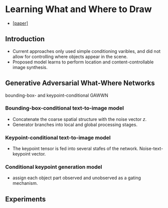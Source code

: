 # Learning What and Where to Draw  
* [[paper]](https://arxiv.org/abs/1610.02454?context=cs)  

## Introduction  
* Current approaches only used simple conditioning varibles, and did not allow for controlling where objects appear in the scene.  
* Proposed model learns to perform location and content-controllable image synthesis.  

## Generative Adversarial What-Where Networks  
bounding-box- and keypoint-conditional GAWWN  
### Bounding-box-conditional text-to-image model  
* Concatenate the coarse spatial structure with the noise vector *z*.  
* Generator branches into local and global processing stages.  
### Keypoint-conditional text-to-image model  
* The keypoint tensor is fed into several stafes of the network. Noise-text-keypoint vector.  
### Conditional keypoint generation model  
* assign each object part observed and unobserved as a gating mechanism.  

## Experiments  

